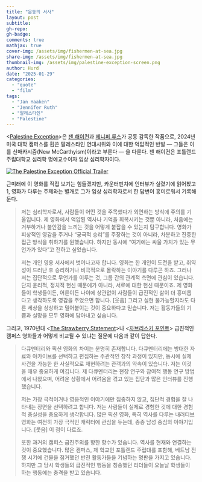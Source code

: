 ```yaml
---
title: "운동의 서사"
layout: post
subtitle:
gh-repo:
gh-badge:
comments: true
mathjax: true
cover-img: /assets/img/fishermen-at-sea.jpg
share-img: /assets/img/fishermen-at-sea.jpg
thumbnail-img: /assets/img/palestine-exception-screen.png
author: Hurd
date: "2025-01-29"
categories: 
  - "quote"
  - "film"
tags: 
  - "Jan Haaken"
  - "Jennifer Ruth"
  - "팔레스타인"
  - "Palestine"
---
```


&lt;[Palestine Exception](https://www.palestineexceptionfilm.com/)&gt;은 [잰 해이컨](https://en.wikipedia.org/wiki/Jan_Haaken)과 [제니퍼 루스](https://sites.google.com/pdx.edu/jenniferruth/home)가 공동 감독한 작품으로, 2024년 미국 대학 캠퍼스를 휩쓴 팔레스타인 연대시위와 이에 대한 억압적인 반발 — 그들은 이를 신매카시즘(New McCarthyism)이라고 부른다 — 을 다룬다. 잰 해이컨은 포틀랜드 주립대학교 심리학 명예교수이자 임상 심리학자이다.

[![The Palestine Exception Official Trailer](http://img.youtube.com/vi/CycG16zVe6E/0.jpg)](https://www.youtube.com/watch?v=CycG16zVe6E "The Palestine Exception Official Trailer")

근미래에 이 영화를 직접 보기는 힘들겠지만, 카운터펀치에 인터뷰가 실렸기에 읽어봤고1, 영화가 다루는 주제와는 별개로 그가 임상 심리학자로서 한 답변이 흥미로워서 기록해 둔다.

> 저는 심리학자로서, 사람들이 어떤 것을 주목했다가 외면하는 방식에 주의를 기울입니다. 제 영화에서 억압된 역사나 기억을 회복시키는 것뿐 아니라, 처음에는 거부하거나 불안감을 느끼는 것을 어떻게 붙잡을 수 있는지 탐구합니다. 영화가 피상적인 영감을 주거나 “궁극적 승리”를 주장하는 것이 아니라, 차분하고 진중한 접근 방식을 취하기를 원했습니다. 하지만 동시에 “여기에는 싸울 가치가 있는 무언가가 있다”고 전하고 싶었습니다.
> 
> 저는 개인 영웅 서사에서 벗어나고자 합니다. 영화는 한 개인이 도전을 받고, 취약성이 드러난 후 승리하거나 비극적으로 몰락하는 이야기를 다루곤 하죠. 그러나 저는 집단적으로 무언가를 이루는 것, 그룹 간의 관계적 측면에 관심이 있습니다. 단지 윤리적, 정치적 헌신 때문에가 아니라, 서로에 대한 헌신 때문이죠. 제 영화들이 학생들이든, 어른이든 나이에 상관없이 사람들이 급진적인 삶이 더 흥미롭다고 생각하도록 영감을 주었으면 합니다. \[웃음\] 그리고 실현 불가능할지라도 다른 세상을 상상하고 밀어붙이는 것이 중요하다고 믿습니다. 저는 활동가들의 기쁨과 실망을 모두 영화에 담아내고 싶습니다.

그리고, 1970년대 &lt;[The Strawberry Statement](https://en.wikipedia.org/wiki/The_Strawberry_Statement_\(film\))&gt;나 &lt;[자브리스키 포인트](https://en.wikipedia.org/wiki/Zabriskie_Point_\(film\))&gt; 급진적인 캠퍼스 영화들과 어떻게 비교될 수 있냐는 질문에 다음과 같이 답한다.

> 다큐멘터리와 픽션 영화의 차이는 분명히 존재합니다. 다큐멘터리에는 방대한 자료와 아카이브를 선택하고 편집하는 주관적인 창작 과정이 있지만, 동시에 실제 사건을 가능한 한 사실적으로 재현하려는 관객과의 약속이 있습니다. 저는 이것을 매우 중요하게 여깁니다. 제 다큐멘터리는 현장 연구와 참여적 행동 연구 방법에서 나왔으며, 어려운 상황에서 어려움을 겪고 있는 집단과 많은 인터뷰를 진행했습니다.
> 
> 저는 가장 극적이거나 영웅적인 이야기에만 집중하지 않고, 집단적 경험을 잘 나타내는 장면을 선택하려고 합니다. 저는 사람들이 실제로 경험한 것에 대한 경험적 충실성을 중요하게 생각합니다. 많은 픽션 영화, 특히 역사를 다루는 내러티브 영화는 여전히 가장 극적인 캐릭터에 관심을 두는데, 종종 남성 중심의 이야기입니다. \[웃음\] 이 점이 다르죠.
> 
> 또한 과거의 캠퍼스 급진주의를 향한 향수가 있습니다. 역사를 현재와 연결하는 것이 중요했습니다. 많은 캠퍼스, 제 학교인 포틀랜드 주립대를 포함해, 베트남 전쟁 시기에 건물을 점거했던 반전 활동가들을 기념하는 명판을 가지고 있습니다. 하지만 그 당시 학생들의 급진적인 행동을 칭송했던 리더들이 오늘날 학생들이 하는 행동에는 충격을 받고 있습니다.
